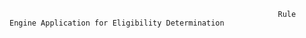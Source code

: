                                                                 Rule Engine Application for Eligibility Determination    
